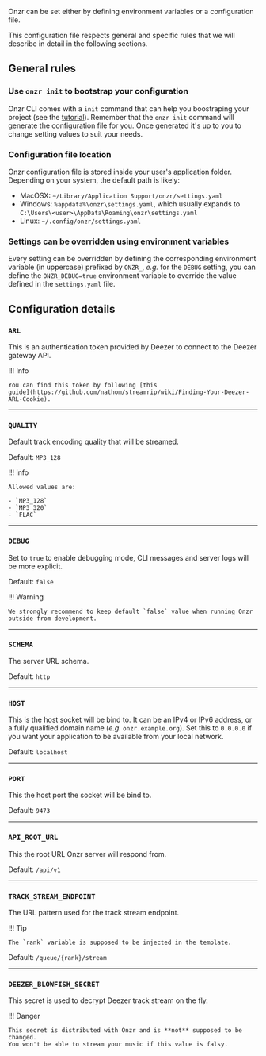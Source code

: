 Onzr can be set either by defining environment variables or a configuration
file.

This configuration file respects general and specific rules that we will
describe in detail in the following sections.

## General rules

### Use `onzr init` to bootstrap your configuration

Onzr CLI comes with a `init` command that can help you boostraping your project
(see the [tutorial](./tutorial.md)). Remember that the `onzr init` command will
generate the configuration file for you. Once generated it's up to you to
change setting values to suit your needs.

### Configuration file location

Onzr configuration file is stored inside your user's application folder.
Depending on your system, the default path is likely:

- MacOSX: `~/Library/Application Support/onzr/settings.yaml`
- Windows: `%appdata%\onzr\settings.yaml`, which usually expands to
  `C:\Users\<user>\AppData\Roaming\onzr\settings.yaml`
- Linux: `~/.config/onzr/settings.yaml`

### Settings can be overridden using environment variables

Every setting can be overridden by defining the corresponding environment
variable (in uppercase) prefixed by `ONZR_`, _e.g._ for the `DEBUG` setting,
you can define the `ONZR_DEBUG=true` environment variable to override the
value defined in the `settings.yaml` file.

## Configuration details

### `ARL`

This is an authentication token provided by Deezer to connect to the Deezer
gateway API.

!!! Info

    You can find this token by following [this
    guide](https://github.com/nathom/streamrip/wiki/Finding-Your-Deezer-ARL-Cookie).

---

### `QUALITY`

Default track encoding quality that will be streamed.

Default: `MP3_128`

!!! info

    Allowed values are:

    - `MP3_128`
    - `MP3_320`
    - `FLAC`

---

### `DEBUG`

Set to `true` to enable debugging mode, CLI messages and server logs will be
more explicit.

Default: `false`

!!! Warning

    We strongly recommend to keep default `false` value when running Onzr outside from development.

---

### `SCHEMA`

The server URL schema.

Default: `http`

---

### `HOST`

This is the host socket will be bind to. It can be an IPv4 or IPv6 address, or a
fully qualified domain name (_e.g._ `onzr.example.org`). Set this to `0.0.0.0`
if you want your application to be available from your local network.

Default: `localhost`

---

### `PORT`

This the host port the socket will be bind to.

Default: `9473`

---

### `API_ROOT_URL`

This the root URL Onzr server will respond from.

Default: `/api/v1`

---

### `TRACK_STREAM_ENDPOINT`

The URL pattern used for the track stream endpoint.

!!! Tip

    The `rank` variable is supposed to be injected in the template.

Default: `/queue/{rank}/stream`

---

### `DEEZER_BLOWFISH_SECRET`

This secret is used to decrypt Deezer track stream on the fly.

!!! Danger

    This secret is distributed with Onzr and is **not** supposed to be changed.
    You won't be able to stream your music if this value is falsy.
